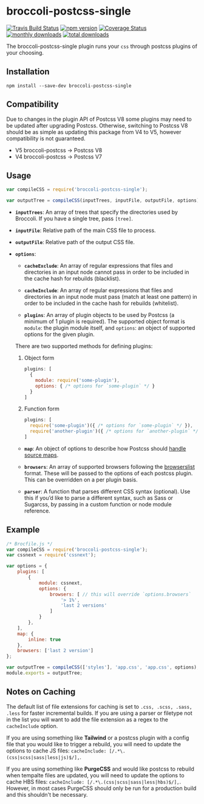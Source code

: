 # broccoli-postcss-single

[![Travis Build Status][travis-img]][travis-url]
[![npm version][npm-img]][npm-url]
[![Coverage Status][coveralls-img]][coveralls-url]
[![monthly downloads][monthly-downloads-img]][monthly-downloads-url]
[![total downloads][total-downloads-img]][total-downloads-url]

The broccoli-postcss-single plugin runs your `css` through postcss plugins of your choosing.

## Installation

```shell
npm install --save-dev broccoli-postcss-single
```

## Compatibility

Due to changes in the plugin API of Postcss V8 some plugins may need to be updated after upgrading Postcss. Otherwise, switching to Postcss V8 should be as simple as updating this package from V4 to V5, however compatibility is not guaranteed.


- V5 broccoli-postcss -> Postcss V8
- V4 broccoli-postcss -> Postcss V7

## Usage

```javascript
var compileCSS = require('broccoli-postcss-single');

var outputTree = compileCSS(inputTrees, inputFile, outputFile, options);
```

- **`inputTrees`**: An array of trees that specify the directories used by Broccoli. If you have a single tree, pass `[tree]`.

- **`inputFile`**: Relative path of the main CSS file to process.

- **`outputFile`**: Relative path of the output CSS file.

- **`options`**:

  - **`cacheExclude`**: An array of regular expressions that files and directories in an input node cannot pass in order to be included in the cache hash for rebuilds (blacklist).
 
  - **`cacheInclude`**: An array of regular expressions that files and directories in an input node must pass (match at least one pattern) in order to be included in the cache hash for rebuilds (whitelist).

  - **`plugins`**: An array of plugin objects to be used by Postcss (a minimum of 1 plugin is required). The supported object format is `module`: the plugin module itself, and `options`: an object of supported options for the given plugin.

  There are two supported methods for defining plugins:

  1. Object form

      ```javascript
      plugins: [
        {
          module: require('some-plugin'),
          options: { /* options for `some-plugin` */ }
        }
      ]
      ```

  2. Function form

      ```javascript
      plugins: [
        require('some-plugin')({ /* options for `some-plugin` */ }),
        require('another-plugin')({ /* options for `another-plugin` */ }),
      ]
      ```

  - **`map`**: An object of options to describe how Postcss should [handle source maps](https://github.com/postcss/postcss/blob/master/docs/source-maps.md).

  - **`browsers`**: An array of supported browsers following the [browserslist](https://github.com/ai/browserslist) format. These will be passed to the options of each postcss plugin. This can be overridden on a per plugin basis.

  - **`parser`**: A function that parses different CSS syntax (optional). Use this if you’d like to parse a different syntax, such as Sass or Sugarcss, by passing in a custom function or node module reference.

## Example

```javascript
/* Brocfile.js */
var compileCSS = require('broccoli-postcss-single');
var cssnext = require('cssnext');

var options = {
    plugins: [
        {
            module: cssnext,
            options: {
                browsers: [ // this will override `options.browsers`
                    '> 1%',
                    'last 2 versions'
                ]
            }
        },
    ],
    map: {
        inline: true
    },
    browsers: ['last 2 version']
};

var outputTree = compileCSS(['styles'], 'app.css', 'app.css', options);
module.exports = outputTree;
```


## Notes on Caching

The default list of file extensions for caching is set to `.css, .scss, .sass, .less` for faster incremental builds. If you are using a parser or filetype not in the list you will want to add the file extension as a regex to the `cacheInclude` option.

If you are using something like **Tailwind** or a postcss plugin with a config file that you would like to trigger a rebuild, you will need to update the options to cache JS files: `cacheInclude: [/.*\.(css|scss|sass|less|js)$/],`.

If you are using something like **PurgeCSS** and would like postcss to rebuild when tempalte files are updated, you will need to update the options to cache HBS files: `cacheInclude: [/.*\.(css|scss|sass|less|hbs)$/],`. However, in most cases PurgeCSS should only be run for a production build and this shouldn't be necessary.

[travis-img]: https://travis-ci.org/jeffjewiss/broccoli-postcss-single.svg?branch=master
[travis-url]: https://travis-ci.org/jeffjewiss/broccoli-postcss-single
[npm-img]: https://badge.fury.io/js/broccoli-postcss-single.svg
[npm-url]: https://www.npmjs.com/package/broccoli-postcss-single
[monthly-downloads-img]: https://img.shields.io/npm/dm/broccoli-postcss-single.svg
[monthly-downloads-url]: https://www.npmjs.com/package/broccoli-postcss-single
[total-downloads-img]: https://img.shields.io/npm/dt/broccoli-postcss-single.svg
[total-downloads-url]: https://www.npmjs.com/package/broccoli-postcss-single
[coveralls-img]: https://coveralls.io/repos/github/jeffjewiss/broccoli-postcss-single/badge.svg?branch=master
[coveralls-url]: https://coveralls.io/github/jeffjewiss/broccoli-postcss-single?branch=master
